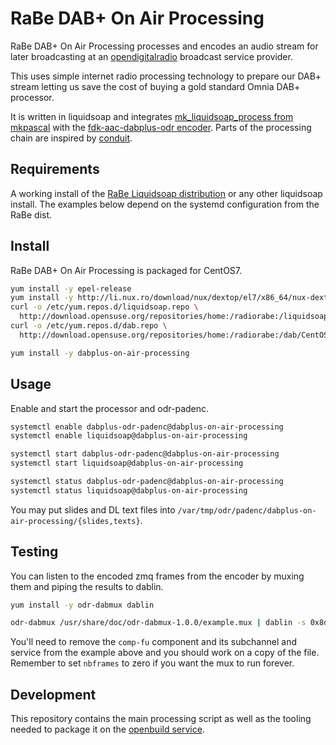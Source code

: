 RaBe DAB+ On Air Processing
===========================

RaBe DAB+ On Air Processing processes and encodes an audio stream for later broadcasting at an
[opendigitalradio](https://github.com/Opendigitalradio) broadcast service provider.

This uses simple internet radio processing technology to prepare
our DAB+ stream letting us save the cost of buying a gold standard
Omnia DAB+ processor.

It is written in liquidsoap and integrates [mk_liquidsoap_process from
mkpascal](https://github.com/mkpascal/mk_liquidsoap_processing) with
the [fdk-aac-dabplus-odr encoder](https://github.com/Opendigitalradio/fdk-aac-dabplus).
Parts of the processing chain are inspired by [conduit](https://github.com/JamesHarrison/conduit).

Requirements
------------

A working install of the [RaBe Liquidsoap distribution](http://build.opensuse.org/project/show/home:radiorabe:liquidsoap)
or any other liquidsoap install. The examples below depend on the systemd configuration from the RaBe dist.

Install
-------

RaBe DAB+ On Air Processing is packaged for CentOS7.

```bash
yum install -y epel-release
yum install -y http://li.nux.ro/download/nux/dextop/el7/x86_64/nux-dextop-release-0-5.el7.nux.noarch.rpm
curl -o /etc/yum.repos.d/liquidsoap.repo \
  http://download.opensuse.org/repositories/home:/radiorabe:/liquidsoap/CentOS_7/home:radiorabe:liquidsoap.repo
curl -o /etc/yum.repos.d/dab.repo \
  http://download.opensuse.org/repositories/home:/radiorabe:/dab/CentOS_7/home:radiorabe:dab.repo

yum install -y dabplus-on-air-processing
```

Usage
-----

Enable and start the processor and odr-padenc.

```bash
systemctl enable dabplus-odr-padenc@dabplus-on-air-processing
systemctl enable liquidsoap@dabplus-on-air-processing

systemctl start dabplus-odr-padenc@dabplus-on-air-processing
systemctl start liquidsoap@dabplus-on-air-processing

systemctl status dabplus-odr-padenc@dabplus-on-air-processing
systemctl status liquidsoap@dabplus-on-air-processing
```

You may put slides and DL text files into `/var/tmp/odr/padenc/dabplus-on-air-processing/{slides,texts}`.

Testing
-------

You can listen to the encoded zmq frames from the encoder by muxing them and piping the results to dablin.

```bash
yum install -y odr-dabmux dablin

odr-dabmux /usr/share/doc/odr-dabmux-1.0.0/example.mux | dablin -s 0x8dab
```

You'll need to remove the `comp-fu` component and its subchannel and service from the example above and you
should work on a copy of the file. Remember to set `nbframes` to zero if you want the mux to run forever.

Development
-----------

This repository contains the main processing script as well as the
tooling needed to package it on the [openbuild service](https://build.opensuse.org/project/show/home:radiorabe:dab).
